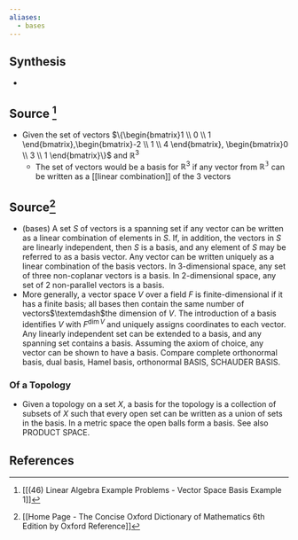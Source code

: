 ```yaml
---
aliases:
  - bases
---
```

## Synthesis
- 
## Source [^1]
- Given the set of vectors $\{\begin{bmatrix}1 \\ 0 \\ 1 \end{bmatrix},\begin{bmatrix}-2 \\ 1 \\ 4 \end{bmatrix}, \begin{bmatrix}0 \\ 3 \\ 1 \end{bmatrix}\}$ and $\mathbb{R}^3$
	- The set of vectors would be a basis for $\mathbb{R}^3$ if any vector from $\mathbb{R^3}$ can be written as a [[linear combination]] of the 3 vectors 

## Source[^2]
- (bases) A set $S$ of vectors is a spanning set if any vector can be written as a linear combination of elements in $S$. If, in addition, the vectors in $S$ are linearly independent, then $S$ is a basis, and any element of $S$ may be referred to as a basis vector. Any vector can be written uniquely as a linear combination of the basis vectors. In 3-dimensional space, any set of three non-coplanar vectors is a basis. In 2-dimensional space, any set of 2 non-parallel vectors is a basis.
- More generally, a vector space $V$ over a field $F$ is finite-dimensional if it has a finite basis; all bases then contain the same number of vectors$\textemdash$the dimension of $V$. The introduction of a basis identifies $V$ with $F^{\operatorname{dim}V}$ and uniquely assigns coordinates to each vector. Any linearly independent set can be extended to a basis, and any spanning set contains a basis. Assuming the axiom of choice, any vector can be shown to have a basis. Compare complete orthonormal basis, dual basis, Hamel basis, orthonormal BASIS, SCHAUDER BASIS.

### Of a Topology
- Given a topology on a set $X$, a basis for the topology is a collection of subsets of $X$ such that every open set can be written as a union of sets in the basis. In a metric space the open balls form a basis. See also PRODUCT SPACE.
## References

[^1]: [[(46) Linear Algebra Example Problems - Vector Space Basis Example 1]]
[^2]: [[Home Page - The Concise Oxford Dictionary of Mathematics 6th Edition by Oxford Reference]]